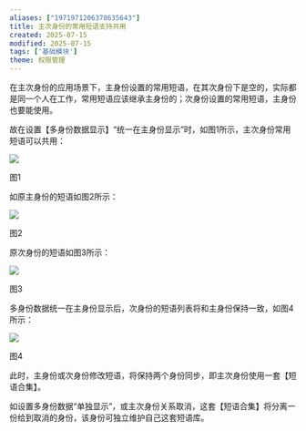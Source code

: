 ```yaml
---
aliases: ["1971971206378635643"]
title: 主次身份的常用短语支持共用
created: 2025-07-15
modified: 2025-07-15
tags: ['基础模块']
theme: 权限管理
---
```


在主次身份的应用场景下，主身份设置的常用短语，在其次身份下是空的，实际都是同一个人在工作，常用短语应该继承主身份的；次身份设置的常用短语，主身份也要能使用。

故在设置【多身份数据显示】“统一在主身份显示”时，如图1所示，主次身份常用短语可以共用：

![](800fac2b8176b53b63573731d97ae05b.jpg)

图1

如原主身份的短语如图2所示：

![](d50a43461413a67c441ebfda5fd95218.jpg)

图2

原次身份的短语如图3所示：

![](edca486c35d713e3f81147e852526b45.jpg)

图3

多身份数据统一在主身份显示后，次身份的短语列表将和主身份保持一致，如图4所示：

![](de55d0c3bfe7cb7f130675d69af869de.jpg)

图4

此时，主身份或次身份修改短语，将保持两个身份同步，即主次身份使用一套【短语合集】。

如设置多身份数据“单独显示”，或主次身份关系取消，这套【短语合集】将分离一份给到取消的身份，该身份可独立维护自己这套短语库。